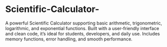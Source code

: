 # Scientific-Calculator-
A powerful Scientific Calculator supporting basic arithmetic, trigonometric, logarithmic, and exponential functions. Built with a user-friendly interface and clean code, it’s ideal for students, developers, and daily use. Includes memory functions, error handling, and smooth performance.
